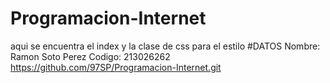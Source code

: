 # Programacion-Internet
aqui se encuentra el index y la clase de css para el estilo
#DATOS
Nombre: Ramon Soto Perez
Codigo: 213026262
https://github.com/97SP/Programacion-Internet.git
